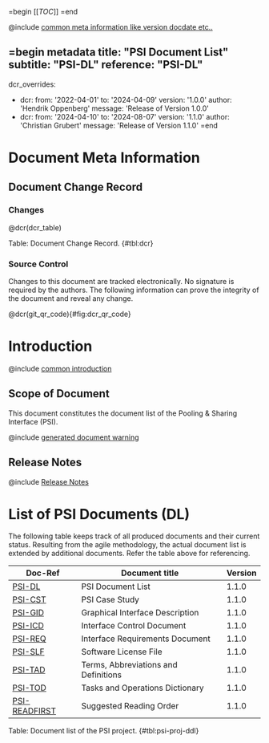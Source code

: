 =begin
[[_TOC_]]
=end

@include [common meta information like version docdate etc..](PSI/common/common_metadata.md)

=begin metadata
title: "PSI Document List"
subtitle: "PSI-DL"
reference: "PSI-DL"
---
dcr_overrides:
- dcr:
  from: '2022-04-01'
  to: '2024-04-09'
  version: '1.0.0'
  author: 'Hendrik Oppenberg'
  message: 'Release of Version 1.0.0'
- dcr:
  from: '2024-04-10'
  to: '2024-08-07'
  version: '1.1.0'
  author: 'Christian Grubert'
  message: 'Release of Version 1.1.0'
=end

# Document Meta Information

## Document Change Record

### Changes

@dcr(dcr_table)

Table: Document Change Record. {#tbl:dcr}

### Source Control

Changes to this document are tracked electronically.
No signature is required by the authors.
The following information can prove the integrity of the document and reveal any change.

@dcr(git_qr_code){#fig:dcr_qr_code}

# Introduction

@include [common introduction](PSI/common/intro_description.md)

## Scope of Document

This document constitutes the document list of the Pooling & Sharing Interface (PSI).

@include [generated document warning](PSI/common/generated_document.md)

## Release Notes

@include [Release Notes](PSI/common/release_notes.md)

# List of PSI Documents (DL)

The following table keeps track of all produced documents and their current status.
Resulting from the agile methodology, the actual document list is extended by additional documents.
Refer the table above for referencing.

| Doc-Ref                                     | Document title                                 | Version |
|---------------------------------------------|------------------------------------------------|---------|
| [PSI-DL](index.md)                          | PSI Document List                              | 1.1.0   |
| [PSI-CST](PSI/PSI-CST/index.md)             | PSI Case Study                                 | 1.1.0   |
| [PSI-GID](PSI/PSI-GID/index.md)             | Graphical Interface Description                | 1.1.0   |
| [PSI-ICD](PSI/PSI-ICD/index.md)             | Interface Control Document                     | 1.1.0   |
| [PSI-REQ](PSI/PSI-REQ/index.md)             | Interface Requirements Document                | 1.1.0   |
| [PSI-SLF](PSI/PSI-SLF/index.md)             | Software License File                          | 1.1.0   |
| [PSI-TAD](PSI/PSI-TAD/index.md)             | Terms, Abbreviations and Definitions           | 1.1.0   |
| [PSI-TOD](PSI/PSI-TOD/index.md)             | Tasks and Operations Dictionary                | 1.1.0   |
| [PSI-READFIRST](PSI/PSI-READFIRST/index.md) | Suggested Reading Order                        | 1.1.0   |

Table: Document list of the PSI project. {#tbl:psi-proj-ddl}

